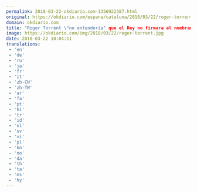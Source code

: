 ```yaml
---
permalink: 2018-03-22-okdiario.com-1356922387.html
original: https://okdiario.com/espana/cataluna/2018/03/22/roger-torrent-no-entenderia-que-rey-no-firmara-nombramiento-jordi-turull-como-president-2002474
domain: okdiario.com
title: "Roger Torrent \"no entendería" que el Rey no firmara el nombramiento de Jordi Turull como president"
image: https://okdiario.com/img/2018/03/22/roger-torrent.jpg
date: 2018-03-22 10:04:11
translations: 
 - 'en'
 - 'de'
 - 'ru'
 - 'ja'
 - 'fr'
 - 'it'
 - 'zh-CN'
 - 'zh-TW'
 - 'ar'
 - 'fa'
 - 'pt'
 - 'hi'
 - 'tr'
 - 'id'
 - 'nl'
 - 'sv'
 - 'vi'
 - 'pl'
 - 'ko'
 - 'no'
 - 'da'
 - 'th'
 - 'ta'
 - 'ms'
 - 'hy'
---
```


